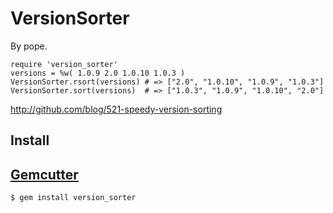 VersionSorter
=============

By pope.

    require 'version_sorter'
    versions = %w( 1.0.9 2.0 1.0.10 1.0.3 )
    VersionSorter.rsort(versions) # => ["2.0", "1.0.10", "1.0.9", "1.0.3"]
    VersionSorter.sort(versions)  # => ["1.0.3", "1.0.9", "1.0.10", "2.0"]

<http://github.com/blog/521-speedy-version-sorting>

Install
-------

## [Gemcutter](http://gemcutter.org)

    $ gem install version_sorter
